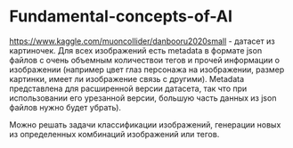 # Fundamental-concepts-of-AI

https://www.kaggle.com/muoncollider/danbooru2020small - датасет из картиночек. Для всех изображений есть metadata в формате json файлов с очень объемным количествои тегов и прочей информации о изображении (например цвет глаз персонажа на изображении, размер картинки, имеет ли изображение связь с другими). Metadata представлена для расширенной версии датасета, так что при использовании его урезанной версии, большую часть данных из json файлов нужно будет убрать). 

Можно решать задачи классификации изображений, генерации новых из определенных комбинаций изображений или тегов.
